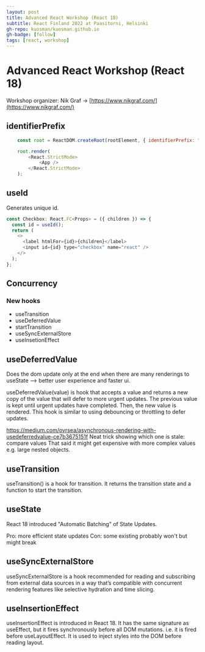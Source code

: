 ```yaml
---
layout: post
title: Advanced React Workshop (React 18)
subtitle: React Finland 2022 at Paasitorni, Helsinki
gh-repo: kuosman/kuosman.github.io
gh-badge: [follow]
tags: [react, workshop]
---
```


# Advanced React Workshop (React 18)

Workshop organizer: Nik Graf -> [https://www.nikgraf.com/](https://www.nikgraf.com/)

## identifierPrefix

```javascript
    const root = ReactDOM.createRoot(rootElement, { identifierPrefix: "yolo-" });

    root.render(
        <React.StrictMode>
            <App />
        </React.StrictMode>
    );
```
## useId

Generates unique id.

```javascript
const Checkbox: React.FC<Props> = ({ children }) => {
  const id = useId();
  return (
    <>
      <label htmlFor={id}>{children}</label>
      <input id={id} type="checkbox" name="react" />
    </>
  );
};
```

## Concurrency

### New hooks

- useTransition
- useDeferredValue
- startTransition
- useSyncExternalStore
- useInsetionEffect

## useDeferredValue

Does the dom update only at the end when there are many renderings to useState --> better user experience and faster ui.

useDeferredValue(value) is hook that accepts a value and returns a new copy of the value that will defer to more urgent updates. The previous value is kept until urgent updates have completed. Then, the new value is rendered. This hook is similar to using debouncing or throttling to defer updates.

https://medium.com/ovrsea/asynchronous-rendering-with-usedeferredvalue-ce7b3675151f
Neat trick showing which one is stale: compare values
That said it might get expensive with more complex values e.g. large nested objects.

## useTransition

useTransition() is a hook for transition. It returns the transition state and a function to start the transition.

## useState

React 18 introduced "Automatic Batching" of State Updates.

Pro: more efficient state updates
Con: some existing probably won't but might break

## useSyncExternalStore

useSyncExternalStore is a hook recommended for reading and subscribing from external data sources in a way that’s compatible with concurrent rendering features like selective hydration and time slicing.

## useInsertionEffect

useInsertionEffect is introduced in React 18. It has the same signature as useEffect, but it fires synchronously before all DOM mutations. i.e. it is fired before useLayoutEffect. It is used to inject styles into the DOM before reading layout.
